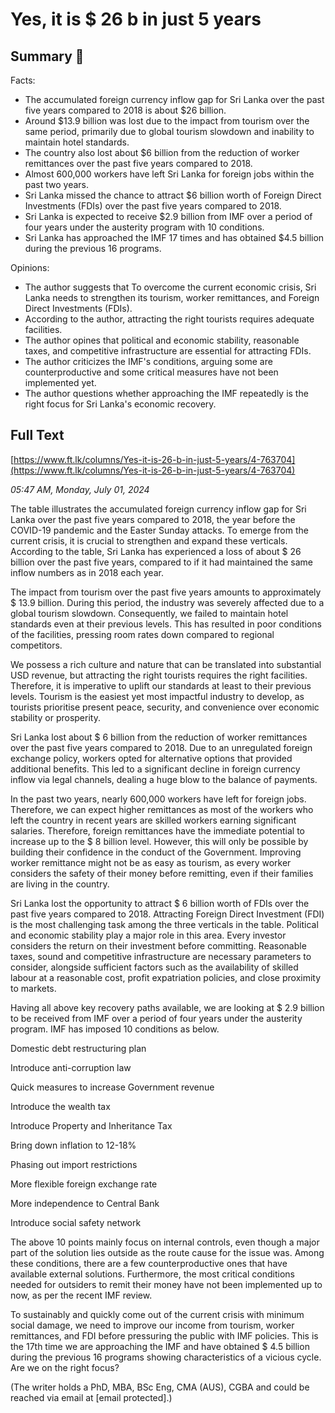 # Yes, it is $ 26 b in just 5 years

## Summary 🤖

Facts:

- The accumulated foreign currency inflow gap for Sri Lanka over the past five years compared to 2018 is about $26 billion.
- Around $13.9 billion was lost due to the impact from tourism over the same period, primarily due to global tourism slowdown and inability to maintain hotel standards.
- The country also lost about $6 billion from the reduction of worker remittances over the past five years compared to 2018. 
- Almost 600,000 workers have left Sri Lanka for foreign jobs within the past two years. 
- Sri Lanka missed the chance to attract $6 billion worth of Foreign Direct Investments (FDIs) over the past five years compared to 2018.
- Sri Lanka is expected to receive $2.9 billion from IMF over a period of four years under the austerity program with 10 conditions. 
- Sri Lanka has approached the IMF 17 times and has obtained $4.5 billion during the previous 16 programs. 

Opinions:

- The author suggests that To overcome the current economic crisis, Sri Lanka needs to strengthen its tourism, worker remittances, and Foreign Direct Investments (FDIs).
- According to the author, attracting the right tourists requires adequate facilities. 
- The author opines that political and economic stability, reasonable taxes, and competitive infrastructure are essential for attracting FDIs.
- The author criticizes the IMF's conditions, arguing some are counterproductive and some critical measures have not been implemented yet. 
- The author questions whether approaching the IMF repeatedly is the right focus for Sri Lanka's economic recovery.

## Full Text

[https://www.ft.lk/columns/Yes-it-is-26-b-in-just-5-years/4-763704](https://www.ft.lk/columns/Yes-it-is-26-b-in-just-5-years/4-763704)

*05:47 AM, Monday, July 01, 2024*

The table illustrates the accumulated foreign currency inflow gap for Sri Lanka over the past five years compared to 2018, the year before the COVID-19 pandemic and the Easter Sunday attacks. To emerge from the current crisis, it is crucial to strengthen and expand these verticals. According to the table, Sri Lanka has experienced a loss of about $ 26 billion over the past five years, compared to if it had maintained the same inflow numbers as in 2018 each year.

The impact from tourism over the past five years amounts to approximately $ 13.9 billion. During this period, the industry was severely affected due to a global tourism slowdown. Consequently, we failed to maintain hotel standards even at their previous levels. This has resulted in poor conditions of the facilities, pressing room rates down compared to regional competitors.

We possess a rich culture and nature that can be translated into substantial USD revenue, but attracting the right tourists requires the right facilities. Therefore, it is imperative to uplift our standards at least to their previous levels. Tourism is the easiest yet most impactful industry to develop, as tourists prioritise present peace, security, and convenience over economic stability or prosperity.

Sri Lanka lost about $ 6 billion from the reduction of worker remittances over the past five years compared to 2018. Due to an unregulated foreign exchange policy, workers opted for alternative options that provided additional benefits. This led to a significant decline in foreign currency inflow via legal channels, dealing a huge blow to the balance of payments.

In the past two years, nearly 600,000 workers have left for foreign jobs. Therefore, we can expect higher remittances as most of the workers who left the country in recent years are skilled workers earning significant salaries. Therefore, foreign remittances have the immediate potential to increase up to the $ 8 billion level. However, this will only be possible by building their confidence in the conduct of the Government. Improving worker remittance might not be as easy as tourism, as every worker considers the safety of their money before remitting, even if their families are living in the country.

Sri Lanka lost the opportunity to attract $ 6 billion worth of FDIs over the past five years compared to 2018. Attracting Foreign Direct Investment (FDI) is the most challenging task among the three verticals in the table. Political and economic stability play a major role in this area. Every investor considers the return on their investment before committing. Reasonable taxes, sound and competitive infrastructure are necessary parameters to consider, alongside sufficient factors such as the availability of skilled labour at a reasonable cost, profit expatriation policies, and close proximity to markets.

Having all above key recovery paths available, we are looking at $ 2.9 billion to be received from IMF over a period of four years under the austerity program. IMF has imposed 10 conditions as below.

Domestic debt restructuring plan

Introduce anti-corruption law

Quick measures to increase Government revenue

Introduce the wealth tax

Introduce Property and Inheritance Tax

Bring down inflation to 12-18%

Phasing out import restrictions

More flexible foreign exchange rate

More independence to Central Bank

Introduce social safety network

The above 10 points mainly focus on internal controls, even though a major part of the solution lies outside as the route cause for the issue was. Among these conditions, there are a few counterproductive ones that have available external solutions. Furthermore, the most critical conditions needed for outsiders to remit their money have not been implemented up to now, as per the recent IMF review.

To sustainably and quickly come out of the current crisis with minimum social damage, we need to improve our income from tourism, worker remittances, and FDI before pressuring the public with IMF policies. This is the 17th time we are approaching the IMF and have obtained $ 4.5 billion during the previous 16 programs showing characteristics of a vicious cycle. Are we on the right focus?

(The writer holds a PhD, MBA, BSc Eng, CMA (AUS), CGBA and could be reached via email at [email protected].)


